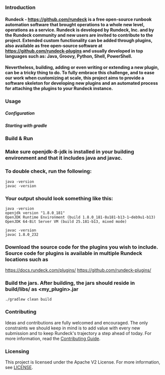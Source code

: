 ### Introduction

#### Rundeck - https://github.com/rundeck is a free open-source runbook automation software that brought operations to a whole new level, operations as a service. Rundeck is developed by Rundeck, Inc. and by the Rundeck community and new users are invited to contribute to the project. Extended custom functionality can be added through plugins, also available as free open-source software at https://github.com/rundeck-plugins and usually developed in top languages such as: Java, Groovy, Python, Shell, PowerShell.
#### Nevertheless, building, adding or even writing or extending a new plugin, can be a tricky thing to do. To fully embrace this challenge, and to ease our work when customizing at scale, this project aims to provide a software skeleton for developing new plugins and an automated process for attaching the plugins to your Rundeck instance.

### Usage

##### Configuration

##### Starting with gradle

### Build & Run

### Make sure openjdk-8-jdk is installed in your building environment and that it includes java and javac.
### To double check, run the following:
```
java -version
javac -version
```
### Your output should look something like this:
```
java -version
openjdk version "1.8.0_181"
OpenJDK Runtime Environment (build 1.8.0_181-8u181-b13-1~deb9u1-b13)
OpenJDK 64-Bit Server VM (build 25.181-b13, mixed mode)

javac -version
javac 1.8.0_232
```
### Download the source code for the plugins you wish to include. Source code for plugins is available in multiple Rundeck locations such as
https://docs.rundeck.com/plugins/
https://github.com/rundeck-plugins/

### Build the jars. After building, the jars should reside in build/libs/ as <my_plugin>.jar
```
./gradlew clean build
```

### Contributing

Ideas and contributions are fully welcomed and encouraged. The only constraints we should keep in mind is to add value with every new submission and to keep Rundeck's trajectory a step ahead of today.
For more information, read the [Contributing Guide](./.github/CONTRIBUTING.md).

### Licensing

This project is licensed under the Apache V2 License. For more information, see [LICENSE](LICENSE).
